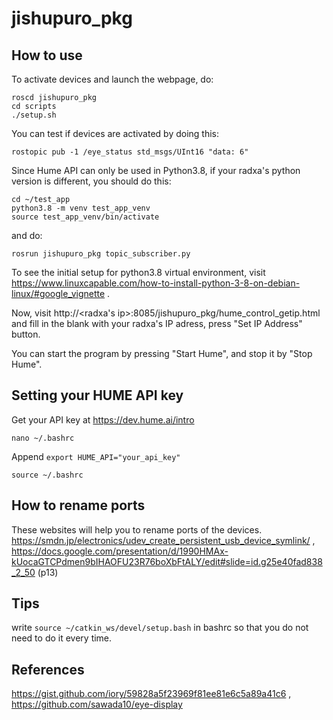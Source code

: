 # jishupuro_pkg

## How to use
To activate devices and launch the webpage, do:
```
roscd jishupuro_pkg
cd scripts
./setup.sh
```
You can test if devices are activated by doing this:
```
rostopic pub -1 /eye_status std_msgs/UInt16 "data: 6"
```

Since Hume API can only be used in Python3.8, if your radxa's python version is different, you should do this:
```
cd ~/test_app
python3.8 -m venv test_app_venv
source test_app_venv/bin/activate
```
and do:
```
rosrun jishupuro_pkg topic_subscriber.py
```
To see the initial setup for python3.8 virtual environment, visit
https://www.linuxcapable.com/how-to-install-python-3-8-on-debian-linux/#google_vignette .

Now, visit http://<radxa's ip>:8085/jishupuro_pkg/hume_control_getip.html and fill in the blank with your radxa's IP adress, press "Set IP Address" button.

You can start the program by pressing "Start Hume", and stop it by "Stop Hume".

## Setting your HUME API key
Get your API key at https://dev.hume.ai/intro

```
nano ~/.bashrc
```
Append `export HUME_API="your_api_key"`
```
source ~/.bashrc
```

## How to rename ports
These websites will help you to rename ports of the devices.
https://smdn.jp/electronics/udev_create_persistent_usb_device_symlink/ ,
https://docs.google.com/presentation/d/1990HMAx-kUocaGTCPdmen9bIHAOFU23R76boXbFtALY/edit#slide=id.g25e40fad838_2_50 (p13)

## Tips
write
`source ~/catkin_ws/devel/setup.bash` in bashrc so that you do not need to do it every time.

## References
https://gist.github.com/iory/59828a5f23969f81ee81e6c5a89a41c6 , 
https://github.com/sawada10/eye-display
